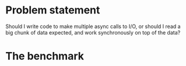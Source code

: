 # Problem statement

Should I write code to make multiple async calls to I/O, or should I read a big chunk of data expected, and work synchronously on top of the data?

# The benchmark 

